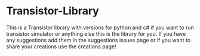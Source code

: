 # Transistor-Library
This is a Transistor library with versions for python and c# if you want to run transistor simulator or anything else this is the library for you. If you have any suggestions add them in the suggestions issues page or if you want to share your creations use the creations page!
